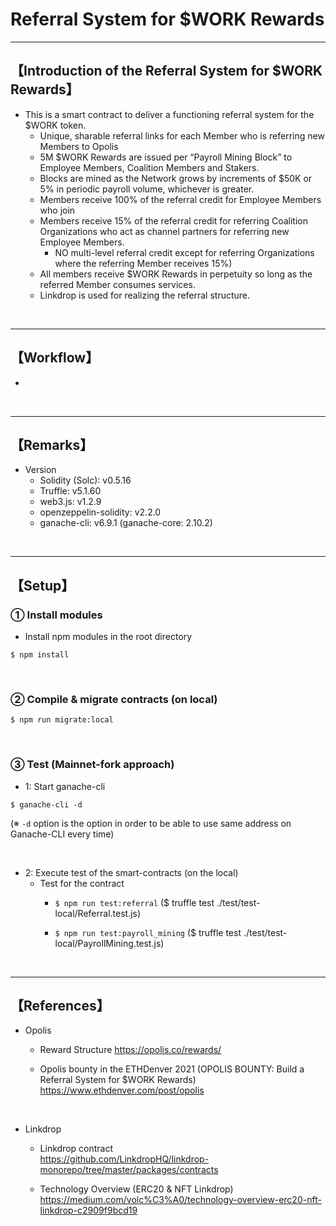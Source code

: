 # Referral System for $WORK Rewards

***
## 【Introduction of the Referral System for $WORK Rewards】
- This is a smart contract to deliver a functioning referral system for the $WORK token.
  - Unique, sharable referral links for each Member who is referring new Members to Opolis
  - 5M $WORK Rewards are issued per “Payroll Mining Block” to Employee Members, Coalition Members and Stakers. 
  - Blocks are mined as the Network grows by increments of $50K or 5% in periodic payroll volume, whichever is greater. 
  - Members receive 100% of the referral credit for Employee Members who join
  - Members receive 15% of the referral credit for referring Coalition Organizations who act as channel partners for referring new Employee Members. 
    - NO multi-level referral credit except for referring Organizations where the referring Member receives 15%) 
  - All members receive $WORK Rewards in perpetuity so long as the referred Member consumes services. 
  - Linkdrop is used for realizing the referral structure.

&nbsp;

***

## 【Workflow】
- 


&nbsp;

***

## 【Remarks】
- Version
  - Solidity (Solc): v0.5.16
  - Truffle: v5.1.60
  - web3.js: v1.2.9
  - openzeppelin-solidity: v2.2.0
  - ganache-cli: v6.9.1 (ganache-core: 2.10.2)


&nbsp;

***

## 【Setup】
### ① Install modules
- Install npm modules in the root directory
```
$ npm install
```

<br>

### ② Compile & migrate contracts (on local)
```
$ npm run migrate:local
```

<br>

### ③ Test (Mainnet-fork approach)
- 1: Start ganache-cli
```
$ ganache-cli -d
```
(※ `-d` option is the option in order to be able to use same address on Ganache-CLI every time)

<br>

- 2: Execute test of the smart-contracts (on the local)
  - Test for the contract
    - `$ npm run test:referral`
       ($ truffle test ./test/test-local/Referral.test.js)

    - `$ npm run test:payroll_mining`
       ($ truffle test ./test/test-local/PayrollMining.test.js)

<br>


***

## 【References】
- Opolis
  - Reward Structure 
    https://opolis.co/rewards/

  - Opolis bounty in the ETHDenver 2021 (OPOLIS BOUNTY: Build a Referral System for $WORK Rewards)  
    https://www.ethdenver.com/post/opolis

<br>

- Linkdrop
  - Linkdrop contract  
    https://github.com/LinkdropHQ/linkdrop-monorepo/tree/master/packages/contracts

  - Technology Overview (ERC20 & NFT Linkdrop)
    https://medium.com/volc%C3%A0/technology-overview-erc20-nft-linkdrop-c2909f9bcd19
